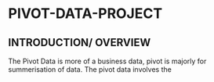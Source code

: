 # PIVOT-DATA-PROJECT
## INTRODUCTION/ OVERVIEW
The Pivot Data is more of a business data, pivot is majorly for summerisation of data. The pivot data involves the
